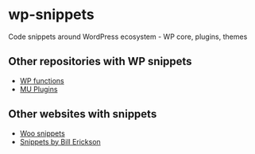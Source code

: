 # wp-snippets
Code snippets around WordPress ecosystem - WP core, plugins, themes

## Other repositories with WP snippets
- [WP functions](https://github.com/taniarascia/wp-functions)
- [MU Plugins](https://github.com/iworks/mu-plugins)

## Other websites with snippets
- [Woo snippets](https://www.businessbloomer.com/blog/)
- [Snippets by Bill Erickson](https://www.billerickson.net/code/)
